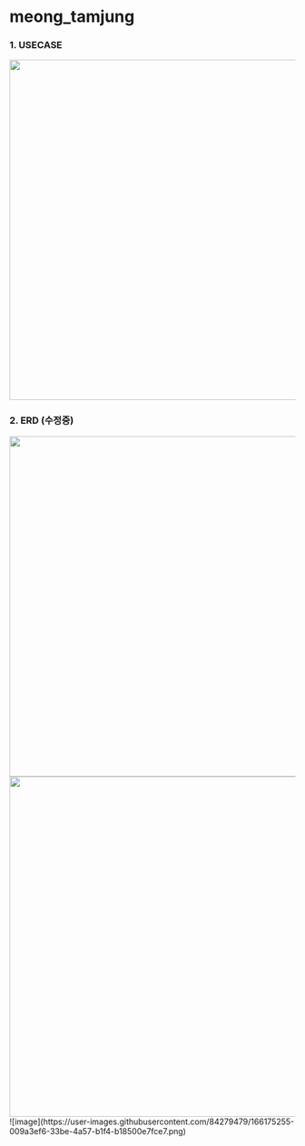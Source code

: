 # meong_tamjung

### 1. USECASE 
<img src="https://user-images.githubusercontent.com/84279479/125884232-8e3cb9c2-c15f-41fa-9cbd-3ce7c60c81f4.png" width="600">

### 2. ERD (수정중)
<img src="https://github.com/sonyujin95/meong_tamjung/blob/main/images/ERD%20-v1.png?raw=true" width="600">
<img src="https://user-images.githubusercontent.com/84279479/166175255-009a3ef6-33be-4a57-b1f4-b18500e7fce7.png" width="600">
![image](https://user-images.githubusercontent.com/84279479/166175255-009a3ef6-33be-4a57-b1f4-b18500e7fce7.png)
